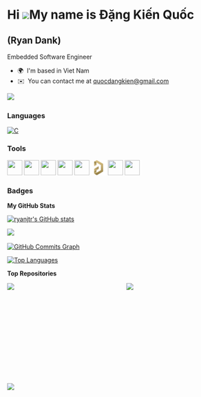Hi ![](https://user-images.githubusercontent.com/18350557/176309783-0785949b-9127-417c-8b55-ab5a4333674e.gif)My name is Đặng Kiến Quốc
======================================================================================================================================

(Ryan Dank)
-----------

Embedded Software Engineer

* 🌍  I'm based in Viet Nam
* ✉️  You can contact me at [quocdangkien@gmail.com](mailto:quocdangkien@gmail.com)

<a href="https://www.github.com/ryanjtr" target="_blank" rel="noreferrer"><img
src="https://img.shields.io/github/followers/ryanjtr?logo=github&style=for-the-badge&color=0891b2&labelColor=1c1917" /></a>

### Languages


<p align="left">
<a href="https://docs.microsoft.com/en-us/cpp/?view=msvc-170" target="_blank" rel="noreferrer"><img src="https://raw.githubusercontent.com/danielcranney/readme-generator/main/public/icons/skills/c-colored.svg" width="36" height="36" alt="C" /></a>
</p>

### Tools
<p><a target="_blank" >
<img src="https://img.icons8.com/?size=100&id=iFPHC1KfnoxC&format=png&color=000000"                                 width="35" height="35"/>
<img src="https://www.it.unlv.edu/sites/default/files/styles/250_width/public/sites/default/files/assets/software/logos/atmel_studio.png?itok=bO_6oTM6" width="35" height="35"/>
<img src="https://upload.wikimedia.org/wikipedia/en/5/5a/Proteus_Design_Suite_Atom_Logo.png"                            width="35" height="35"/>
<img src="https://user-images.githubusercontent.com/16562333/54928769-ba986300-4f14-11e9-91d7-ecc6640d1989.png"                         width="35" height="35"/> 
<img src="https://img.icons8.com/?size=100&id=52539&format=png&color=000000"                               width="35" height="35"/>
<img src="https://raw.githubusercontent.com/github/explore/7af95003139e68a3a54e382bb4f23a72836ef348/topics/altium-designer/altium-designer.png"                      width="35" height="35"/>
<img src="https://www.ema-eda.com/wp-content/uploads/2024/04/OrCAD-X-PCB_Editor-1.png"                                width="35" height="35"/>
<img src="https://raw.githubusercontent.com/danielcranney/readme-generator/main/public/icons/skills/photoshop-colored-dark.svg"                                width="35" height="35"/></a></p>



### Badges

<b>My GitHub Stats</b>

<a href="http://www.github.com/ryanjtr"><img src="https://github-readme-stats.vercel.app/api?username=ryanjtr&show_icons=true&hide=&count_private=true&title_color=0891b2&text_color=ffffff&icon_color=0891b2&bg_color=1c1917&hide_border=true&show_icons=true" alt="ryanjtr's GitHub stats" /></a>

<a href="http://www.github.com/ryanjtr"><img src="https://github-readme-streak-stats.herokuapp.com/?user=ryanjtr&stroke=ffffff&background=1c1917&ring=0891b2&fire=0891b2&currStreakNum=ffffff&currStreakLabel=0891b2&sideNums=ffffff&sideLabels=ffffff&dates=ffffff&hide_border=true" /></a>

<a href="http://www.github.com/ryanjtr"><img src="https://github-readme-activity-graph.cyclic.app/graph?username=ryanjtr&bg_color=1c1917&color=ffffff&line=0891b2&point=ffffff&area_color=1c1917&area=true&hide_border=true&custom_title=GitHub%20Commits%20Graph" alt="GitHub Commits Graph" /></a>

<a href="https://github.com/ryanjtr" align="left"><img src="https://github-readme-stats.vercel.app/api/top-langs/?username=ryanjtr&langs_count=10&title_color=0891b2&text_color=ffffff&icon_color=0891b2&bg_color=1c1917&hide_border=true&locale=en&custom_title=Top%20%Languages" alt="Top Languages" /></a>

<b>Top Repositories</b>

<div width="100%" align="center"><a href="https://github.com/ryanjtr/STMF405_CAN_LL_LIB" align="left"><img align="left" width="45%" src="https://github-readme-stats.vercel.app/api/pin/?username=ryanjtr&repo=STMF405_CAN_LL_LIB&title_color=0891b2&text_color=ffffff&icon_color=0891b2&bg_color=1c1917&hide_border=true&locale=en" /></a><a href="https://github.com/ryanjtr/CMSIS_I2C_STM32F1" align="right"><img align="right" width="45%" src="https://github-readme-stats.vercel.app/api/pin/?username=ryanjtr&repo=CMSIS_I2C_STM32F1&title_color=0891b2&text_color=ffffff&icon_color=0891b2&bg_color=1c1917&hide_border=true&locale=en" /></a></div><br /><br /><br /><br /><br /><br /><br />

<br /><br /><br /><br /><br />

<div width="100%" align="center"><a href="https://github.com/ryanjtr/CMSIS_SPI_STM32F1" align="left"><img align="left" width="45%" src="https://github-readme-stats.vercel.app/api/pin/?username=ryanjtr&repo=CMSIS_SPI_STM32F1&title_color=0891b2&text_color=ffffff&icon_color=0891b2&bg_color=1c1917&hide_border=true&locale=en" /></a></div>
